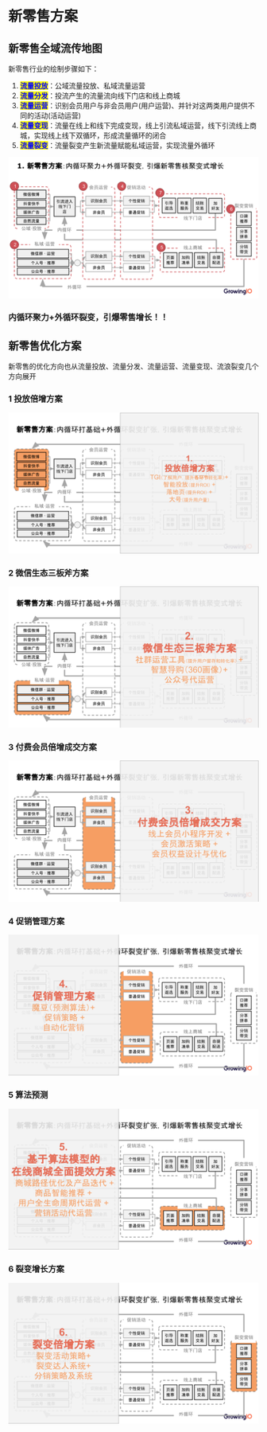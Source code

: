 # 新零售方案

## 新零售全域流传地图

新零售行业的绘制步骤如下：

1. <mark style="color:blue;">**流量投放**</mark>：公域流量投放、私域流量运营
2. <mark style="color:blue;">**流量分发**</mark>：投流产生的流量流向线下门店和线上商城
3. <mark style="color:blue;">**流量运营**</mark>：识别会员用户与非会员用户(用户运营)、并针对这两类用户提供不同的活动(活动运营)
4. <mark style="color:blue;">**流量变现**</mark>：流量在线上和线下完成变现，线上引流私域运营，线下引流线上商城，实现线上线下双循环，形成流量循环的闭合
5. <mark style="color:blue;">**流量裂变**</mark>：流量裂变产生新流量赋能私域运营，实现流量外循环

![全域地图](<../../.gitbook/assets/1个亿解决方案框架3.0-1103.pptx (3).png>)

### 内循环聚力+外循环裂变，引爆零售增长！！

## 新零售优化方案

新零售的优化方向也从流量投放、流量分发、流量运营、流量变现、流浪裂变几个方向展开

### 1 投放倍增方案

![公域流量投放](<../../.gitbook/assets/1个亿解决方案框架3.0-1103.pptx (1).png>)

### 2 **微信生态三板斧方案**

![私域流量运营](<../../.gitbook/assets/1个亿解决方案框架3.0-1103.pptx (2).png>)

### **3 付费会员倍增成交方案**

![用户运营](<../../.gitbook/assets/1个亿解决方案框架3.0-1103.pptx (3) (1).png>)

### 4 促销管理方案

![活动运营](<../../.gitbook/assets/1个亿解决方案框架3.0-1103.pptx (4).png>)

### 5 算法预测

![算法预测](<../../.gitbook/assets/1个亿解决方案框架3.0-1103.pptx (5).png>)

### 6 裂变增长方案

![ 流量裂变](<../../.gitbook/assets/1个亿解决方案框架3.0-1103.pptx (6).png>)
